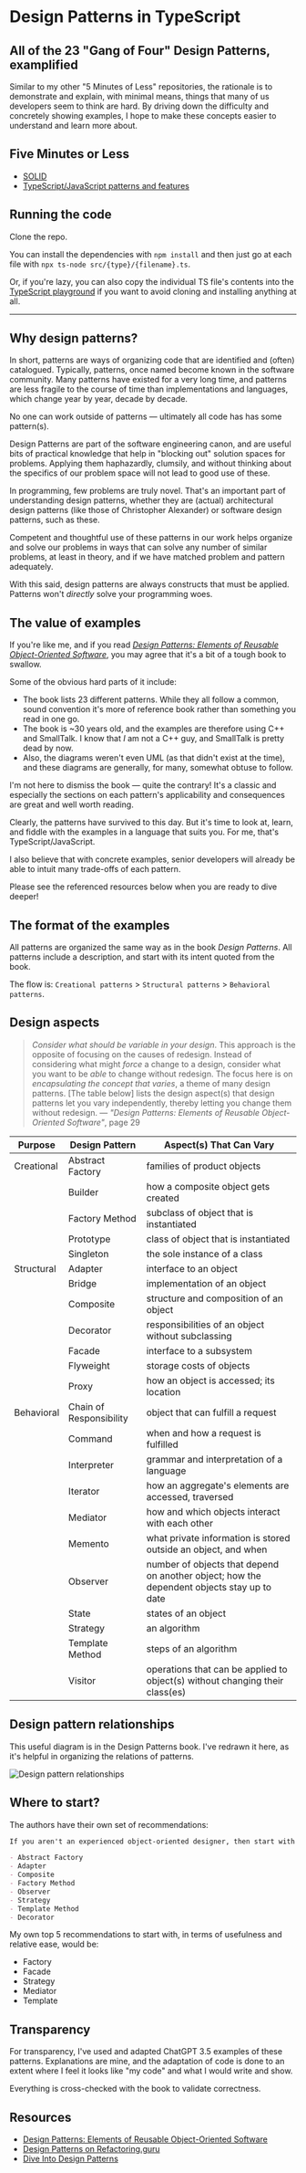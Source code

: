 # Design Patterns in TypeScript

## All of the 23 "Gang of Four" Design Patterns, examplified

Similar to my other "5 Minutes of Less" repositories, the rationale is to demonstrate and explain, with minimal means, things that many of us developers seem to think are hard. By driving down the difficulty and concretely showing examples, I hope to make these concepts easier to understand and learn more about.

## Five Minutes or Less

- [SOLID](https://github.com/mikaelvesavuori/5-minutes-or-less-solid)
- [TypeScript/JavaScript patterns and features](https://github.com/mikaelvesavuori/5-minutes-or-less-typescript-js)

## Running the code

Clone the repo.

You can install the dependencies with `npm install` and then just go at each file with `npx ts-node src/{type}/{filename}.ts`.

Or, if you're lazy, you can also copy the individual TS file's contents into the [TypeScript playground](https://www.typescriptlang.org/play) if you want to avoid cloning and installing anything at all.

---

## Why design patterns?

In short, patterns are ways of organizing code that are identified and (often) catalogued. Typically, patterns, once named become known in the software community. Many patterns have existed for a very long time, and patterns are less fragile to the course of time than implementations and languages, which change year by year, decade by decade.

No one can work outside of patterns — ultimately all code has has some pattern(s).

Design Patterns are part of the software engineering canon, and are useful bits of practical knowledge that help in "blocking out" solution spaces for problems. Applying them haphazardly, clumsily, and without thinking about the specifics of our problem space will not lead to good use of these.

In programming, few problems are truly novel. That's an important part of understanding design patterns, whether they are (actual) architectural design patterns (like those of Christopher Alexander) or software design patterns, such as these.

Competent and thoughtful use of these patterns in our work helps organize and solve our problems in ways that can solve any number of similar problems, at least in theory, and if we have matched problem and pattern adequately.

With this said, design patterns are always constructs that must be applied. Patterns won't _directly_ solve your programming woes.

## The value of examples

If you're like me, and if you read _[Design Patterns: Elements of Reusable Object-Oriented Software](https://www.goodreads.com/book/show/85009.Design_Patterns)_, you may agree that it's a bit of a tough book to swallow.

Some of the obvious hard parts of it include:

- The book lists 23 different patterns. While they all follow a common, sound convention it's more of reference book rather than something you read in one go.
- The book is ~30 years old, and the examples are therefore using C++ and SmallTalk. I know that _I_ am not a C++ guy, and SmallTalk is pretty dead by now.
- Also, the diagrams weren't even UML (as that didn't exist at the time), and these diagrams are generally, for many, somewhat obtuse to follow.

I'm not here to dismiss the book — quite the contrary! It's a classic and especially the sections on each pattern's applicability and consequences are great and well worth reading.

Clearly, the patterns have survived to this day. But it's time to look at, learn, and fiddle with the examples in a language that suits you. For me, that's TypeScript/JavaScript.

I also believe that with concrete examples, senior developers will already be able to intuit many trade-offs of each pattern.

Please see the referenced resources below when you are ready to dive deeper!

## The format of the examples

All patterns are organized the same way as in the book _Design Patterns_. All patterns include a description, and start with its intent quoted from the book.

The flow is: `Creational patterns` > `Structural patterns` > `Behavioral patterns`.

## Design aspects

> _Consider what should be variable in your design_. This approach is the opposite of focusing on the causes of redesign. Instead of considering what might _force_ a change to a design, consider what you want to be _able_ to change without redesign. The focus here is on _encapsulating the concept that varies_, a theme of many design patterns. [The table below] lists the design aspect(s) that design patterns let you vary independently, thereby letting you change them without redesign.
— _"Design Patterns: Elements of Reusable Object-Oriented Software"_, page 29

| Purpose    | Design Pattern   | Aspect(s) That Can Vary                                                                    |
| ---------- | ---------------- | ------------------------------------------------------------------------------------------ |
| Creational | Abstract Factory | families of product objects                                                                |
|            | Builder          | how a composite object gets created                                                        |
|            | Factory Method   | subclass of object that is instantiated                                                    |
|            | Prototype        | class of object that is instantiated                                                       |
|            | Singleton        | the sole instance of a class                                                               |
| Structural | Adapter          | interface to an object                                                                     |
|            | Bridge           | implementation of an object                                                                |
|            | Composite        | structure and composition of an object                                                     |
|            | Decorator        | responsibilities of an object without subclassing                                          |
|            | Facade           | interface to a subsystem                                                                   |
|            | Flyweight        | storage costs of objects                                                                   |
|            | Proxy            | how an object is accessed; its location                                                    |
| Behavioral | Chain of Responsibility  | object that can fulfill a request                                                  |
|            | Command          | when and how a request is fulfilled                                                        |
|            | Interpreter      | grammar and interpretation of a language                                                   |
|            | Iterator         | how an aggregate's elements are accessed, traversed                                        |
|            | Mediator         | how and which objects interact with each other                                             |
|            | Memento          | what private information is stored outside an object, and when                             |
|            | Observer         | number of objects that depend on another object; how the dependent objects stay up to date |
|            | State            | states of an object                                                                        |
|            | Strategy         | an algorithm                                                                               |
|            | Template Method  | steps of an algorithm                                                                      |
|            | Visitor          | operations that can be applied to object(s) without changing their class(es)               |

## Design pattern relationships

This useful diagram is in the Design Patterns book. I've redrawn it here, as it's helpful in organizing the relations of patterns.

![Design pattern relationships](./design_pattern_relationships.png)

## Where to start?

The authors have their own set of recommendations:

```md
If you aren't an experienced object-oriented designer, then start with the simplest and most common patterns:

- Abstract Factory
- Adapter
- Composite
- Factory Method
- Observer
- Strategy
- Template Method
- Decorator
```

My own top 5 recommendations to start with, in terms of usefulness and relative ease, would be:

- Factory
- Facade
- Strategy
- Mediator
- Template

## Transparency

For transparency, I've used and adapted ChatGPT 3.5 examples of these patterns. Explanations are mine, and the adaptation of code is done to an extent where I feel it looks like "my code" and what I would write and show.

Everything is cross-checked with the book to validate correctness.

## Resources

- [Design Patterns: Elements of Reusable Object-Oriented Software](https://www.goodreads.com/book/show/85009.Design_Patterns)
- [Design Patterns on Refactoring.guru](https://refactoring.guru/design-patterns)
- [Dive Into Design Patterns](https://refactoring.guru/design-patterns/book)
